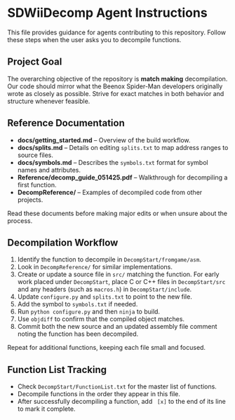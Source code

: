 # SDWiiDecomp Agent Instructions

This file provides guidance for agents contributing to this repository. Follow these steps when the user asks you to decompile functions.

## Project Goal

The overarching objective of the repository is **match making** decompilation. Our code should mirror what the Beenox Spider-Man developers originally wrote as closely as possible. Strive for exact matches in both behavior and structure whenever feasible.

## Reference Documentation

- **docs/getting_started.md** – Overview of the build workflow.
- **docs/splits.md** – Details on editing `splits.txt` to map address ranges to source files.
- **docs/symbols.md** – Describes the `symbols.txt` format for symbol names and attributes.
- **Reference/decomp_guide_051425.pdf** – Walkthrough for decompiling a first function.
- **DecompReference/** – Examples of decompiled code from other projects.

Read these documents before making major edits or when unsure about the process.

## Decompilation Workflow

1. Identify the function to decompile in `DecompStart/fromgame/asm`.
2. Look in `DecompReference/` for similar implementations.
3. Create or update a source file in `src/` matching the function. For early
   work placed under `DecompStart`, place C or C++ files in
   `DecompStart/src` and any headers (such as `macros.h`) in
   `DecompStart/include`.
4. Update `configure.py` and `splits.txt` to point to the new file.
5. Add the symbol to `symbols.txt` if needed.
6. Run `python configure.py` and then `ninja` to build.
7. Use `objdiff` to confirm that the compiled object matches.
8. Commit both the new source and an updated assembly file comment noting the
   function has been decompiled.

Repeat for additional functions, keeping each file small and focused.

## Function List Tracking

- Check `DecompStart/FunctionList.txt` for the master list of functions.
- Decompile functions in the order they appear in this file.
- After successfully decompiling a function, add ` [x]` to the end of its line to mark it complete.
